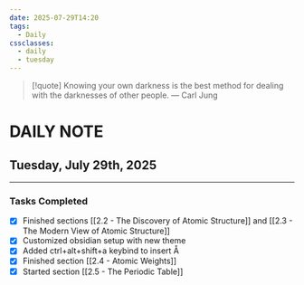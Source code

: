 ```yaml
---
date: 2025-07-29T14:20
tags:
  - Daily
cssclasses:
  - daily
  - tuesday
---
```




> [!quote] Knowing your own darkness is the best method for dealing with the darknesses of other people.
> — Carl Jung
# DAILY NOTE  
## Tuesday, July 29th, 2025  
***  
### Tasks Completed
- [x] Finished sections [[2.2 - The Discovery of Atomic Structure]] and [[2.3 - The Modern View of Atomic Structure]]
- [x] Customized obsidian setup with new theme
- [x] Added ctrl+alt+shift+a keybind to insert Å
- [x] Finished section [[2.4 - Atomic Weights]]
- [x] Started section [[2.5 - The Periodic Table]]